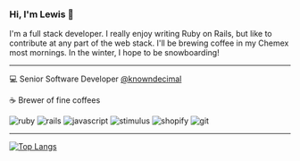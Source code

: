 ### Hi, I'm Lewis 👋

I'm a full stack developer. I really enjoy writing Ruby on Rails, but like to contribute at any part of the web stack. I'll be brewing coffee in my Chemex most mornings. In the winter, I hope to be snowboarding!

-----

💻  Senior Software Developer [@knowndecimal](https://github.com/knowndecimal)

☕️ Brewer of fine coffees

![ruby](https://img.shields.io/badge/-ruby-red?style=for-the-badge&logo=ruby) ![rails](https://img.shields.io/badge/-rails-red?style=for-the-badge&logo=ruby%20on%20rails) ![javascript](https://img.shields.io/badge/-javascript-blue?style=for-the-badge&logo=javascript) ![stimulus](https://img.shields.io/badge/-stimulus-black?style=for-the-badge&logo=stimulus) ![shopify](https://img.shields.io/badge/-shopify-fbf7ed?style=for-the-badge&logo=shopify) ![git](https://img.shields.io/badge/-git-ddd?style=for-the-badge&logo=git)


-----

[![Top Langs](https://github-readme-stats.vercel.app/api/top-langs/?username=lsparlin&hide=vim%20script&layout=compact&custom_title=Languages%20Used%20On%20Github)](https://github.com/anuraghazra/github-readme-stats)


<!--
**lsparlin/lsparlin** is a ✨ _special_ ✨ repository because its `README.md` (this file) appears on your GitHub profile.

Here are some ideas to get you started:


- 🌱 I’m currently learning ...
- 👯 I’m looking to collaborate on ...
- 🤔 I’m looking for help with ...
- 💬 Ask me about ...
- 📫 How to reach me: ...
- 😄 Pronouns: ...
- ⚡ Fun fact: ...
-->
